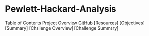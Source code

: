# Pewlett-Hackard-Analysis

Table of Contents
Project Overview [GitHub](http://github.com)
[Resources]
[Objectives]
[Summary]
[Challenge Overview]
[Challenge Summary]
